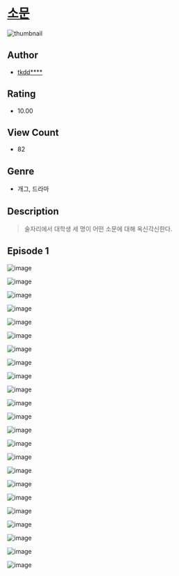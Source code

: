 # [소문](https://comic.naver.com/challenge/list?titleId=810416)
![thumbnail](https://image-comic.pstatic.net/user_contents_data/challenge_comic/2023/05/23/296719/upload_3618467905095742818_480x623.jpeg)

## Author
- [tkdd****](https://comic.naver.com/artistTitle?id=296719)

## Rating
- 10.00

## View Count
- 82

## Genre
- 개그, 드라마

## Description
> 술자리에서 대학생 세 명이 어떤 소문에 대해 옥신각신한다.


## Episode 1
![image](https://image-comic.pstatic.net/user_contents_data/challenge_comic/2023/05/23/296719/upload_3905243425530720866.jpeg)

![image](https://image-comic.pstatic.net/user_contents_data/challenge_comic/2023/05/23/296719/upload_3487024398712516663.jpeg)

![image](https://image-comic.pstatic.net/user_contents_data/challenge_comic/2023/05/23/296719/upload_3472387708510352694.jpeg)

![image](https://image-comic.pstatic.net/user_contents_data/challenge_comic/2023/05/23/296719/upload_3846743926591809081.jpeg)

![image](https://image-comic.pstatic.net/user_contents_data/challenge_comic/2023/05/23/296719/upload_7075214806506168885.jpeg)

![image](https://image-comic.pstatic.net/user_contents_data/challenge_comic/2023/05/23/296719/upload_3847819248946930021.jpeg)

![image](https://image-comic.pstatic.net/user_contents_data/challenge_comic/2023/05/23/296719/upload_3473460810437768290.jpeg)

![image](https://image-comic.pstatic.net/user_contents_data/challenge_comic/2023/05/23/296719/upload_3486457055843726900.jpeg)

![image](https://image-comic.pstatic.net/user_contents_data/challenge_comic/2023/05/23/296719/upload_4123437306732427362.jpeg)

![image](https://image-comic.pstatic.net/user_contents_data/challenge_comic/2023/05/23/296719/upload_3847818333263050800.jpeg)

![image](https://image-comic.pstatic.net/user_contents_data/challenge_comic/2023/05/23/296719/upload_3630291867632297521.jpeg)

![image](https://image-comic.pstatic.net/user_contents_data/challenge_comic/2023/05/23/296719/upload_7147275698304201269.jpeg)

![image](https://image-comic.pstatic.net/user_contents_data/challenge_comic/2023/05/23/296719/upload_4122312313194688819.jpeg)

![image](https://image-comic.pstatic.net/user_contents_data/challenge_comic/2023/05/23/296719/upload_3487252007079065143.jpeg)

![image](https://image-comic.pstatic.net/user_contents_data/challenge_comic/2023/05/23/296719/upload_3906363809860968757.jpeg)

![image](https://image-comic.pstatic.net/user_contents_data/challenge_comic/2023/05/23/296719/upload_7365130535622960229.jpeg)

![image](https://image-comic.pstatic.net/user_contents_data/challenge_comic/2023/05/23/296719/upload_4050480123204548453.jpeg)

![image](https://image-comic.pstatic.net/user_contents_data/challenge_comic/2023/05/23/296719/upload_7149799081784980069.jpeg)

![image](https://image-comic.pstatic.net/user_contents_data/challenge_comic/2023/05/23/296719/upload_3474636201316988984.jpeg)

![image](https://image-comic.pstatic.net/user_contents_data/challenge_comic/2023/05/23/296719/upload_7147322783980337209.jpeg)

![image](https://image-comic.pstatic.net/user_contents_data/challenge_comic/2023/05/23/296719/upload_4050198653361664353.jpeg)

![image](https://image-comic.pstatic.net/user_contents_data/challenge_comic/2023/05/23/296719/upload_7219604871663794021.jpeg)

![image](https://image-comic.pstatic.net/user_contents_data/challenge_comic/2023/05/23/296719/upload_3990862390919442480.jpeg)
